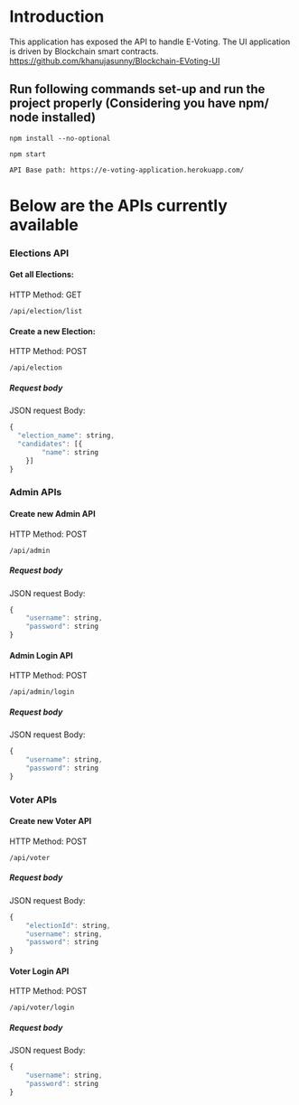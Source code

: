 # Introduction
This application has exposed the API to handle E-Voting.
The UI application is driven by Blockchain smart contracts.
https://github.com/khanujasunny/Blockchain-EVoting-UI

## Run following commands set-up and run the project properly (Considering you have npm/ node installed)
```console
npm install --no-optional
```
```console
npm start
```

`
API Base path: https://e-voting-application.herokuapp.com/
`
# Below are the APIs currently available
### Elections API

#### Get all Elections:
HTTP Method: GET
```http
/api/election/list
```

#### Create a new Election:
HTTP Method: POST
```http
/api/election
```
##### Request body
 JSON request Body:

```javascript
{
  "election_name": string,
  "candidates": [{
		"name": string
	}]
}
```

### Admin APIs
#### Create new Admin API
HTTP Method: POST
```http
/api/admin
```
##### Request body
 JSON request Body:

```javascript
{
	"username": string,
	"password": string
}
```
#### Admin Login API
HTTP Method: POST
```http
/api/admin/login
```
##### Request body
 JSON request Body:

```javascript
{
	"username": string,
	"password": string
}
```

### Voter APIs
#### Create new Voter API
HTTP Method: POST
```http
/api/voter
```
##### Request body
 JSON request Body:

```javascript
{
	"electionId": string,
	"username": string,
	"password": string
}
```
#### Voter Login API
HTTP Method: POST
```http
/api/voter/login
```
##### Request body
 JSON request Body:

```javascript
{
	"username": string,
	"password": string
}
```
